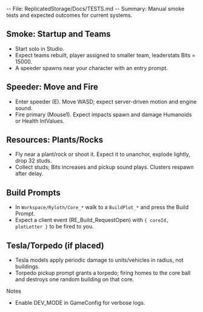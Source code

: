 -- File: ReplicatedStorage/Docs/TESTS.md
-- Summary: Manual smoke tests and expected outcomes for current systems.

## Smoke: Startup and Teams
- Start solo in Studio.
- Expect teams rebuilt, player assigned to smaller team, leaderstats Bits = 15000.
- A speeder spawns near your character with an entry prompt.

## Speeder: Move and Fire
- Enter speeder (E). Move WASD; expect server-driven motion and engine sound.
- Fire primary (Mouse1). Expect impacts spawn and damage Humanoids or Health IntValues.

## Resources: Plants/Rocks
- Fly near a plant/rock or shoot it. Expect it to unanchor, explode lightly, drop 32 studs.
- Collect studs; Bits increases and pickup sound plays. Clusters respawn after delay.

## Build Prompts
- In `Workspace/Ryloth/Core_*` walk to a `BuildPlot_*` and press the Build Prompt.
- Expect a client event (RE_Build_RequestOpen) with `{ coreId, plotLetter }` to be fired to you.

## Tesla/Torpedo (if placed)
- Tesla models apply periodic damage to units/vehicles in radius, not buildings.
- Torpedo pickup prompt grants a torpedo; firing homes to the core ball and destroys one random building on that core.

Notes
- Enable DEV_MODE in GameConfig for verbose logs.

